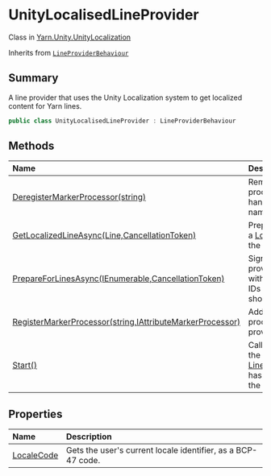 # UnityLocalisedLineProvider

Class in [Yarn.Unity.UnityLocalization](/docs/api/csharp/yarn.unity.unitylocalization.md)

Inherits from [`LineProviderBehaviour`](/docs/api/csharp/yarn.unity.lineproviderbehaviour.md)

## Summary


A line provider that uses the Unity Localization system to get localized
content for Yarn lines.


```csharp
public class UnityLocalisedLineProvider : LineProviderBehaviour
```

## Methods

|Name|Description|
|:---|:---|
|[DeregisterMarkerProcessor(string)](/docs/api/csharp/yarn.unity.unitylocalization.unitylocalisedlineprovider.deregistermarkerprocessor.md)|Removes all marker processors that handle markers named  <code>attributeName</code> .|
|[GetLocalizedLineAsync(Line,CancellationToken)](/docs/api/csharp/yarn.unity.unitylocalization.unitylocalisedlineprovider.getlocalizedlineasync.md)|Prepares and returns a  <a href="yarn.unity.localizedline.md">LocalizedLine</a>  from the specified <a href="yarn.line.md">Line</a> .|
|[PrepareForLinesAsync(IEnumerable<string>,CancellationToken)](/docs/api/csharp/yarn.unity.unitylocalization.unitylocalisedlineprovider.prepareforlinesasync.md)|Signals to the line provider that lines with the provided line IDs may be presented shortly.|
|[RegisterMarkerProcessor(string,IAttributeMarkerProcessor)](/docs/api/csharp/yarn.unity.unitylocalization.unitylocalisedlineprovider.registermarkerprocessor.md)|Adds a new marker processor to the line provider.|
|[Start()](/docs/api/csharp/yarn.unity.unitylocalization.unitylocalisedlineprovider.start.md)|Called by Unity when the  <a href="yarn.unity.lineproviderbehaviour.md">LineProviderBehaviour</a>  has first appeared in the scene.|

## Properties

|Name|Description|
|:---|:---|
|[LocaleCode](/docs/api/csharp/yarn.unity.unitylocalization.unitylocalisedlineprovider.localecode.md)|Gets the user's current locale identifier, as a BCP-47 code.|

